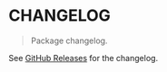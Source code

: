 # CHANGELOG

> Package changelog.

See [GitHub Releases](https://github.com/stdlib-js/math-iter-sequences-fourth-powers/releases) for the changelog.
